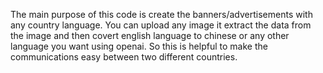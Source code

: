 The main purpose of this code is create the banners/advertisements with any country language.
You can upload any image it extract the data from the image and then covert english language to chinese or any other language you want using openai.
So this is helpful to make the communications easy between two different countries.

